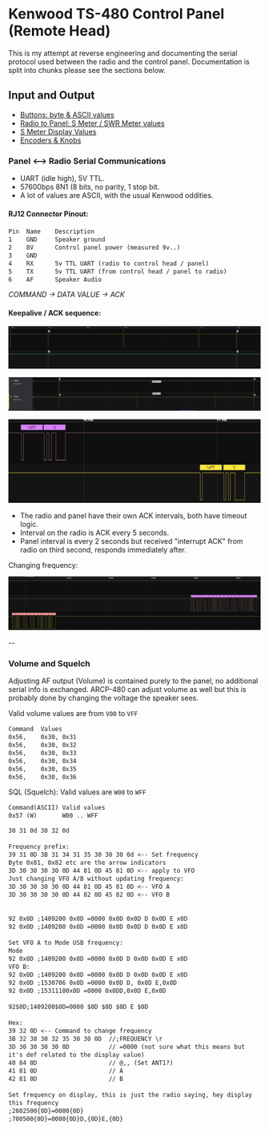 # Kenwood TS-480 Control Panel (Remote Head)


This is my attempt at reverse engineering and documenting the serial protocol used between the radio and the control panel.
Documentation is split into chunks please see the sections below.

## Input and Output 
* [Buttons: byte & ASCII values](https://github.com/stianeklund/TS-480-Panel/blob/main/Panel\Buttons.md)
* [Radio to Panel: S Meter / SWR Meter values](https://github.com/stianeklund/TS-480-Panel/blob/main/Panel\Display.md)
* [S Meter Display Values](https://github.com/stianeklund/TS-480-Panel/blob/main/Panel\S-Meter_UART-RX.md)
* [Encoders & Knobs](https://github.com/stianeklund/TS-480-Panel/blob/main/Panel\Encoders.md)

### Panel <--> Radio Serial Communications

* UART (idle high), 5V TTL.
* 57600bps 8N1 (8 bits, no parity, 1 stop bit.
* A lot of values are ASCII, with the usual Kenwood oddities.

#### RJ12 Connector Pinout:
```
Pin  Name    Description
1    GND     Speaker ground
2    8V      Control panel power (measured 9v..)
3    GND
4    RX      5v TTL UART (radio to control head / panel)
5    TX      5v TTL UART (from control head / panel to radio)
6    AF      Speaker Audio
```

*COMMAND -> DATA VALUE -> ACK*

#### Keepalive / ACK sequence:

![ACK Sequence](https://raw.githubusercontent.com/stianeklund/TS-480-Panel/main/screenshots/ACK%20Sequence.png)

![ACK_Interval](https://raw.githubusercontent.com/stianeklund/TS-480-Panel/main/screenshots/ACK_Interval.png)

![ACK_Timing](https://raw.githubusercontent.com/stianeklund/TS-480-Panel/main/screenshots/ACK_Timing.png)

* The radio and panel have their own ACK intervals, both have timeout logic.
* Interval on the radio is ACK every 5 seconds.
* Panel interval is every 2 seconds but received "interrupt ACK" from radio on third second, responds immediately after.

Changing frequency:

![Frequency Change](https://raw.githubusercontent.com/stianeklund/TS-480-Panel/main/screenshots/Frequency%20Change.png)

-- 

### Volume and Squelch

Adjusting AF output (Volume) is contained purely to the panel, no additional serial info is exchanged.
ARCP-480 can adjust volume as well but this is probably done by changing the voltage the speaker sees.

Valid volume values are from `V00` to `VFF`

```hexdump
Command  Values 
0x56,    0x30, 0x31
0x56,    0x30, 0x32
0x56,    0x30, 0x33
0x56,    0x30, 0x34
0x56,    0x30, 0x35
0x56,    0x30, 0x36
```

SQL (Squelch): 
Valid values are `W00`  to `WFF`
```
Command(ASCII) Valid values
0x57 (W)       W00 .. WFF
```

```
30 31 0d 30 32 0d

Frequency prefix:
39 31 0D 3B 31 34 31 35 30 30 30 0d <-- Set frequency
Byte 0x81, 0x82 etc are the arrow indicators
3D 30 30 30 30 0D 44 81 0D 45 81 0D <-- apply to VFO
Just changing VFO A/B without updating frequency:
3D 30 30 30 30 0D 44 81 0D 45 81 0D <-- VFO A
3D 30 30 30 30 0D 44 82 0D 45 82 0D <-- VFO B


92 0x0D ;1409200 0x0D =0000 0x0D 0x0D D 0x0D E x0D
92 0x0D ;1409200 0x0D =0000 0x0D 0x0D D 0x0D E x0D

Set VFO A to Mode USB frequency:
Mode 
92 0x0D ;1409200 0x0D =0000 0x0D D 0x0D 0x0D E x0D
VFO B:
92 0x0D ;1409200 0x0D =0000 0x0D D 0x0D 0x0D E x0D
92 0x0D ;1530706 0x0D =0000 0x0D D, 0x0D E,0x0D 
92 0x0D ;15311100x0D =0000 0x0DD‚0x0D E‚0x0D

92$0D;1409200$0D=0000 $0D $0D $0D E $0D

Hex:     
39 32 0D <-- Command to change frequency
3B 32 38 30 32 35 30 30 0D  //;FREQUENCY \r
3D 30 30 30 30 0D           // =0000 (not sure what this means but it's def related to the display value)
40 84 0D                    // @,, (Set ANT1?)
41 81 0D                    // A 
42 81 0D                    // B 

Set frequency on display, this is just the radio saying, hey display this frequency
;2802500{0D}=0000{0D}
;700500{0D}=0000{0D}D‚{0D}E‚{0D}

```